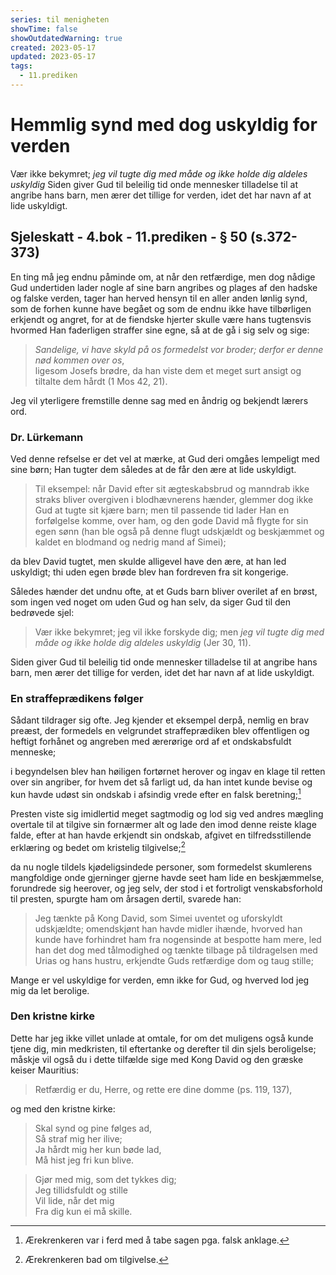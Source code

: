 ```yaml
---
series: til menigheten
showTime: false
showOutdatedWarning: true
created: 2023-05-17
updated: 2023-05-17
tags:
  - 11.prediken
---
```


# Hemmlig synd med dog uskyldig for verden
Vær ikke bekymret; _jeg vil tugte dig med måde og ikke holde dig aldeles uskyldig_ Siden giver Gud til beleilig tid onde mennesker tilladelse til at angribe hans barn, men ærer det tillige for verden, idet det har navn af at lide uskyldigt.

## Sjeleskatt - 4.bok - 11.prediken - § 50 (s.372-373)
En ting må jeg endnu påminde om, at når den retfærdige, men dog nådige Gud undertiden lader nogle af sine barn angribes og plages af den hadske og falske verden, tager han herved hensyn til en aller anden lønlig synd, som de forhen kunne have begået og som de endnu ikke have tilbørligen erkjendt og angret, for at de fiendske hjerter skulle være hans tugtensvis hvormed Han faderligen straffer sine egne, så at de gå i sig selv og sige:

> _Sandelige, vi have skyld på os formedelst vor broder; derfor er denne nød kommen over os_,  
ligesom Josefs brødre, da han viste dem et meget surt ansigt og tiltalte dem hårdt (1 Mos 42, 21). 

Jeg vil yterligere fremstille denne sag med en åndrig og bekjendt lærers ord.

### Dr. Lürkemann
Ved denne refselse er det vel at mærke, at Gud deri omgåes lempeligt med sine børn; Han tugter dem således at de får den ære at lide uskyldigt. 

> Til eksempel: når David efter sit ægteskabsbrud og manndrab ikke straks bliver overgiven i blodhævnerens hænder, glemmer dog ikke Gud at tugte sit kjære barn; men til passende tid lader Han en forfølgelse komme, over ham, og den gode David må flygte for sin egen sønn (han ble også på denne flugt udskjældt og beskjæmmet og kaldet en blodmand og nedrig mand af Simei); 

da blev David tugtet, men skulde alligevel have den ære, at han led uskyldigt; thi uden egen brøde blev han fordreven fra sit kongerige. 

Således hænder det undnu ofte, at et Guds barn bliver overilet af en brøst, som ingen ved noget om uden Gud og han selv, da siger Gud til den bedrøvede sjel: 

> Vær ikke bekymret; jeg vil ikke forskyde dig; men _jeg vil tugte dig med måde og ikke holde dig aldeles uskyldig_ (Jer 30, 11). 

Siden giver Gud til beleilig tid onde mennesker tilladelse til at angribe hans barn, men ærer det tillige for verden, idet det har navn af at lide uskyldigt.

### En straffeprædikens følger
Sådant tildrager sig ofte. Jeg kjender et eksempel derpå, nemlig en brav preæst, der formedels en velgrundet straffeprædiken blev offentligen og heftigt forhånet og angreben med ærerørige ord af et ondskabsfuldt menneske; 

i begyndelsen blev han høiligen fortørnet herover og ingav en klage til retten over sin angriber, for hvem det så farligt ud, da han intet kunde bevise og kun havde udøst sin ondskab i afsindig vrede efter en falsk beretning;[^1] 

Presten viste sig imidlertid meget sagtmodig og lod sig ved andres mægling overtale til at tilgive sin fornærmer alt og lade den imod denne reiste klage falde, efter at han havde erkjendt sin ondskab, afgivet en tilfredsstillende erklæring og bedet om kristelig tilgivelse;[^2]

da nu nogle tildels kjødeligsindede personer, som formedelst skumlerens mangfoldige onde gjerninger gjerne havde seet ham lide en beskjæmmelse, forundrede sig heerover, og jeg selv, der stod i et fortroligt venskabsforhold til presten, spurgte ham om årsagen dertil, svarede han:

> Jeg tænkte på Kong David, som Simei uventet og uforskyldt udskjældte; omendskjønt han havde midler ihænde, hvorved han kunde have forhindret ham fra nogensinde at bespotte ham mere, led han det dog med tålmodighed og tænkte tilbage på tildragelsen med Urias og hans hustru, erkjendte Guds retfærdige dom og taug stille; 

Mange er vel uskyldige for verden, emn ikke for Gud, og hverved lod jeg mig da let berolige.

### Den kristne kirke 
Dette har jeg ikke villet unlade at omtale, for om det muligens også kunde tjene dig, min medkristen, til eftertanke og derefter til din sjels beroligelse; måskje vil også du i dette tilfælde sige med Kong David og den græske keiser Mauritius:

> Retfærdig er du, Herre, og rette ere dine domme (ps. 119, 137), 

og med den kristne kirke:
> Skal synd og pine følges ad,  
Så straf mig her ilive;  
Ja hårdt mig her kun bøde lad,  
Må hist jeg fri kun blive. 

> Gjør med mig, som det tykkes dig;  
Jeg tillidsfuldt og stille  
Vil lide, når det mig  
Fra dig kun ei må skille.

[^1]: Ærekrenkeren var i ferd med å tabe sagen pga. falsk anklage.
[^2]: Ærekrenkeren bad om tilgivelse.
